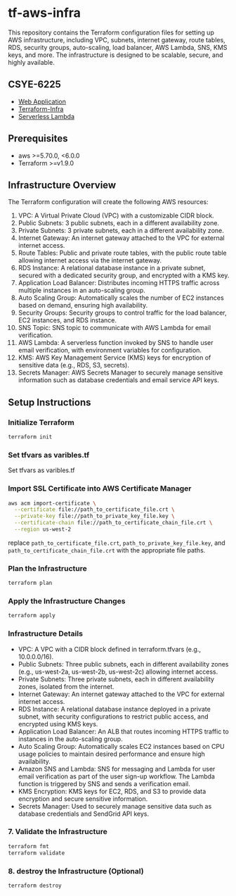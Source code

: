 # tf-aws-infra

This repository contains the Terraform configuration files for setting up AWS infrastructure, including VPC, subnets, internet gateway, route tables, RDS, security groups, auto-scaling, load balancer, AWS Lambda, SNS, KMS keys, and more. The infrastructure is designed to be scalable, secure, and highly available.

## CSYE-6225

- [Web Application](https://github.com/Aquabet/webapp)
- [Terraform-Infra](https://github.com/Aquabet/tf-aws-infra)
- [Serverless Lambda](https://github.com/Aquabet/serverless)

## Prerequisites

- aws >=5.70.0, <6.0.0
- Terraform >=v1.9.0

## Infrastructure Overview

The Terraform configuration will create the following AWS resources:

1. VPC: A Virtual Private Cloud (VPC) with a customizable CIDR block.
2. Public Subnets: 3 public subnets, each in a different availability zone.
3. Private Subnets: 3 private subnets, each in a different availability zone.
4. Internet Gateway: An internet gateway attached to the VPC for external internet access.
5. Route Tables: Public and private route tables, with the public route table allowing internet access via the internet gateway.
6. RDS Instance: A relational database instance in a private subnet, secured with a dedicated security group, and encrypted with a KMS key.
7. Application Load Balancer: Distributes incoming HTTPS traffic across multiple instances in an auto-scaling group.
8. Auto Scaling Group: Automatically scales the number of EC2 instances based on demand, ensuring high availability.
9. Security Groups: Security groups to control traffic for the load balancer, EC2 instances, and RDS instance.
10. SNS Topic: SNS topic to communicate with AWS Lambda for email verification.
11. AWS Lambda: A serverless function invoked by SNS to handle user email verification, with environment variables for configuration.
12. KMS: AWS Key Management Service (KMS) keys for encryption of sensitive data (e.g., RDS, S3, secrets).
13. Secrets Manager: AWS Secrets Manager to securely manage sensitive information such as database credentials and email service API keys.

## Setup Instructions

### Initialize Terraform

```bash
terraform init
```

### Set tfvars as varibles.tf

Set tfvars as varibles.tf

### Import SSL Certificate into AWS Certificate Manager

```bash
aws acm import-certificate \
  --certificate file://path_to_certificate_file.crt \
  --private-key file://path_to_private_key_file.key \
  --certificate-chain file://path_to_certificate_chain_file.crt \
  --region us-west-2
```

replace `path_to_certificate_file.crt`, `path_to_private_key_file.key`, and `path_to_certificate_chain_file.crt` with the appropriate file paths.

### Plan the Infrastructure

```bash
terraform plan
```

### Apply the Infrastructure Changes

```bash
terraform apply
```

### Infrastructure Details

- VPC: A VPC with a CIDR block defined in terraform.tfvars (e.g., 10.0.0.0/16).
- Public Subnets: Three public subnets, each in different availability zones (e.g., us-west-2a, us-west-2b, us-west-2c) allowing internet access.
- Private Subnets: Three private subnets, each in different availability zones, isolated from the internet.
- Internet Gateway: An internet gateway attached to the VPC for external internet access.
- RDS Instance: A relational database instance deployed in a private subnet, with security configurations to restrict public access, and encrypted using KMS keys.
- Application Load Balancer: An ALB that routes incoming HTTPS traffic to instances in the auto-scaling group.
- Auto Scaling Group: Automatically scales EC2 instances based on CPU usage policies to maintain desired performance and ensure high availability.
- Amazon SNS and Lambda: SNS for messaging and Lambda for user email verification as part of the user sign-up workflow. The Lambda function is triggered by SNS and sends a verification email.
- KMS Encryption: KMS keys for EC2, RDS, and S3 to provide data encryption and secure sensitive information.
- Secrets Manager: Used to securely manage sensitive data such as database credentials and SendGrid API keys.

### 7. Validate the Infrastructure

```bash
terraform fmt
terraform validate
```

### 8. destroy the Infrastructure (Optional)

```bash
terraform destroy
```
